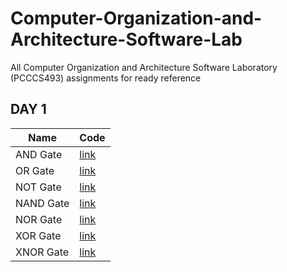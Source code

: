 # Computer-Organization-and-Architecture-Software-Lab
All Computer Organization and Architecture Software Laboratory (PCCCS493) assignments for ready reference

## DAY 1
| Name | Code | 
| -- | -- |
| AND Gate | [link](DAY1\and_gate.vhd) | 
| OR Gate | [link](DAY1\or_gate.vhd) | 
| NOT Gate | [link](DAY1\not_gate.vhd) | 
| NAND Gate | [link](DAY1\nand_gate.vhd) | 
| NOR Gate | [link](DAY1\nor_gate.vhd) | 
| XOR Gate | [link](DAY1\xor_gate.vhd) | 
| XNOR Gate | [link](DAY1\xnor_gate.vhd) | 
